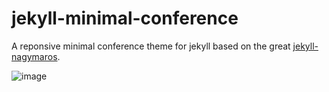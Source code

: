 # jekyll-minimal-conference

A reponsive minimal conference theme for jekyll based on the great [jekyll-nagymaros](https://github.com/piazzai/jekyll-nagymaros).

![image](https://github.com/user-attachments/assets/a34f5c83-027d-44ce-b3e2-01004c3a70cd)
